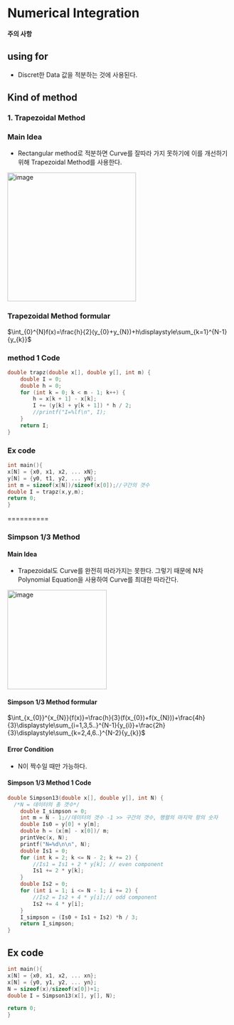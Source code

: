 # Numerical Integration
  **주의 사항**
## using for
 - Discret한 Data 값을 적분하는 것에 사용된다. 

## Kind of method
  ### 1. Trapezoidal Method

  ### Main Idea
  - Rectangular method로 적분하면 Curve를 잘따라 가지 못하기에 이를 개선하기 위해 Trapezoidal Method를 사용한다. 
  
  <img width="289" alt="image" src="https://github.com/LeeGeonWoo2964/NumericalProgramming_21900489/assets/145029302/e2cd2af9-f0fb-413d-87a3-a1378504f6be">

  
### Trapezoidal Method formular
$\int_{0}^{N}f(x)=\frac{h}{2}(y_{0}+y_{N})+h\displaystyle\sum_{k=1}^{N-1}{y_{k}}$

### method 1 Code
```C
double trapz(double x[], double y[], int m) {
	double I = 0;
	double h = 0;
	for (int k = 0; k < m - 1; k++) {
		h = x[k + 1] - x[k];
		I += (y[k] + y[k + 1]) * h / 2;
		//printf("I=%lf\n", I);
	}
	return I;
}
```

### Ex code
```C
int main(){
x[N] = {x0, x1, x2, ... xN};
y[N] = {y0, t1, y2, ... yN};
int m = sizeof(x[N])/sizeof(x[0]);//구간의 갯수
double I = trapz(x,y,m);
return 0;
}
```

==========
### Simpson 1/3 Method

#### Main Idea
- Trapezoidal도 Curve를 완전히 따라가지는 못한다. 그렇기 때문에 N차 Polynomial Equation을 사용하여 Curve를 최대한 따라간다. 

<img width="223" alt="image" src="https://github.com/LeeGeonWoo2964/NumericalProgramming_21900489/assets/145029302/ee37024e-09d2-4442-8ea2-738bc81b33f1">

#### Simpson 1/3 Method formular

$\int_{x_{0}}^{x_{N}}{f(x)}=\frac{h}{3}(f(x_{0})+f(x_{N}))+\frac{4h}{3}\displaystyle\sum_{i=1,3,5..}^{N-1}{y_{i}}+\frac{2h}{3}\displaystyle\sum_{k=2,4,6..}^{N-2}{y_{k}}$

#### Error Condition
- N이 짝수일 때만 가능하다. 

#### Simpson 1/3 Method 1 Code
```C
double Simpson13(double x[], double y[], int N) {
  /*N = 데이터의 총 갯수*/
	double I_simpson = 0;
	int m = N - 1;//데이터의 갯수 -1 >> 구간의 갯수, 행렬의 마지막 항의 숫자
	double Is0 = y[0] + y[m];
	double h = (x[m] - x[0])/ m;
	printVec(x, N);
	printf("N=%d\n\n", N);
	double Is1 = 0;
	for (int k = 2; k <= N - 2; k += 2) {
		//Is1 = Is1 + 2 * y[k]; // even component
		Is1 += 2 * y[k]; 
	}
	double Is2 = 0;
	for (int i = 1; i <= N - 1; i += 2) {
		//Is2 = Is2 + 4 * y[i];// odd component
		Is2 += 4 * y[i];
	}
	I_simpson = (Is0 + Is1 + Is2) *h / 3;
	return I_simpson;
}
```

## Ex code
```C
int main(){
x[N] = {x0, x1, x2, ... xn};
x[N] = {y0, y1, y2, ... yn};
N = sizeof(x)/sizeof(x[0])+1;
double I = Simpson13(x[], y[], N);

return 0;
}
```
